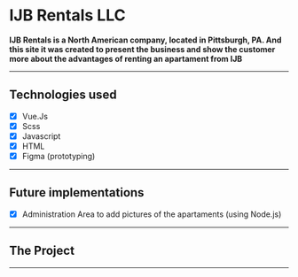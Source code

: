 # IJB Rentals LLC
**IJB Rentals is a North American company, located in Pittsburgh, PA. And this site it was created to present the business and show the customer more about the advantages of renting an apartament from IJB**


----

## Technologies used
- [x] Vue.Js
- [x] Scss
- [x] Javascript
- [x] HTML
- [x] Figma (prototyping)

----
## Future implementations
- [x] Administration Area to add pictures of the apartaments (using Node.js)

----
## The Project

----





